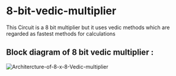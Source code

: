 # 8-bit-vedic-multiplier
This Circuit is a 8 bit multiplier but it uses vedic methods which are regarded as fastest methods for calculations

## Block diagram of 8 bit vedic multiplier :
![Architercture-of-8-x-8-Vedic-multiplier](https://github.com/GSaiManoj3/8-bit-vedic-multiplier/assets/115135766/09df502c-82e4-4882-8787-d72d1e324e77)

